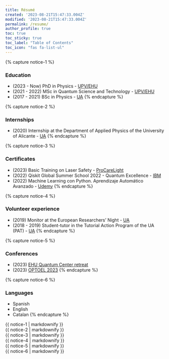 ```yaml
---
title: Résumé
created: '2023-08-21T15:47:33.004Z'
modified: '2023-08-21T15:47:33.004Z'
permalink: /resume/
author_profile: true
toc: true
toc_sticky: true
toc_label: "Table of Contents"
toc_icon: "fas fa-list-ul"
---
```


{% capture notice-1 %}
### Education 

- (2023 - Now)  PhD in Physics - [UPV/EHU](https://www.ehu.eus/en/web/doktoregoa/doctorate-physics)
- (2021 - 2022) MSc in Quantum Science and Technology - [UPV/EHU](https://www.ehu.eus/en/web/master/master-science-quantum-technology)
- (2017 - 2021) BSc in Physics - [UA](https://web.ua.es/en/grados/grado-en-fisica/degree-in-physics.html)
{% endcapture %}

{% capture notice-2 %}
### Internships

- (2020) Internship at the Department of Applied Physics of the University of Alicante - [UA](https://centroempleo.ua.es/es/practicas-y-empleo/practicas-en-la-ua/convocatorias/convocatorias-ua/curso-2019-20/convocatoria-practicas-becadas-en-la-ua-39-2019.html)
{% endcapture %}

{% capture notice-3 %}
### Certificates

- (2023) Basic Training on Laser Safety - [ProCareLight](https://procarelight.com/en/training/basic-training)
- (2022) Qiskit Global Summer School 2022 - Quantum Excellence - [IBM](https://www.credly.com/badges/f033069c-83c3-4f63-aafc-a6c29cffad88/linked_in_profile)
- (2022) Machine Learning con Python. Aprendizaje Automático Avanzado - [Udemy](https://udemy-certificate.s3.amazonaws.com/pdf/UC-940167b4-37a9-4972-90d7-f89207b22d52.pdf)
{% endcapture %}

{% capture notice-4 %}
### Volunteer experience

- (2019) Monitor at the European Researchers’ Night - [UA](https://www.ua.es/en)
- (2018 - 2019) Student-tutor in the Tutorial Action Program of the UA (PAT) - [UA](https://www.ua.es/en)
{% endcapture %}

{% capture notice-5 %}
### Conferences

- (2023) [EHU Quantum Center retreat](https://www.ehu.eus/en/web/quantum-center/news/-/asset_publisher/TcCg94eTds8K/content/202306-1st-ehu-qc-retreat?_com_liferay_asset_publisher_web_portlet_AssetPublisherPortlet_INSTANCE_TcCg94eTds8K_assetEntryId=45248637&_com_liferay_asset_publisher_web_portlet_AssetPublisherPortlet_INSTANCE_TcCg94eTds8K_redirect=https%3A%2F%2Fwww.ehu.eus%2Fen%2Fweb%2Fquantum-center%2Fnews%3Fp_p_id%3Dcom_liferay_asset_publisher_web_portlet_AssetPublisherPortlet_INSTANCE_TcCg94eTds8K%26p_p_lifecycle%3D0%26p_p_state%3Dnormal%26p_p_mode%3Dview%26_com_liferay_asset_publisher_web_portlet_AssetPublisherPortlet_INSTANCE_TcCg94eTds8K_cur%3D0%26p_r_p_resetCur%3Dfalse%26_com_liferay_asset_publisher_web_portlet_AssetPublisherPortlet_INSTANCE_TcCg94eTds8K_assetEntryId%3D45248637)
- (2023) [OPTOEL 2023](https://www.etsi.us.es/agenda/la-etsi-acoge-la-xiii-reunion-optoelectronica-optoel-2023)
{% endcapture %}

{% capture notice-6 %}
### Languages

- Spanish
- English
- Catalan
{% endcapture %}

<div class="notice">
  {{ notice-1 | markdownify }}
</div>
<div class="notice">
  {{ notice-2 | markdownify }}
</div>
<div class="notice">
  {{ notice-3 | markdownify }}
</div>
<div class="notice">
  {{ notice-4 | markdownify }}
</div>
<div class="notice">
  {{ notice-5 | markdownify }}
</div>
<div class="notice">
  {{ notice-6 | markdownify }}
</div>
